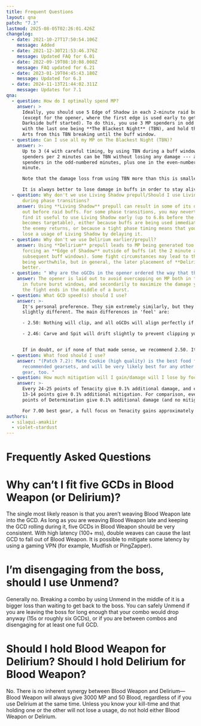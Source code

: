 ```yaml
---
title: Frequent Questions
layout: qna
patch: "7.3"
lastmod: 2025-08-05T02:26:01.426Z
changelog:
  - date: 2021-10-27T17:50:54.106Z
    message: Added
  - date: 2021-12-30T21:53:46.376Z
    message: Updated FAQ for 6.01
  - date: 2022-09-19T08:10:08.008Z
    message: FAQ updated for 6.21
  - date: 2023-01-19T04:45:43.180Z
    message: Updated for 6.3
  - date: 2024-11-13T21:44:02.311Z
    message: Updates for 7.1
qna:
  - question: How do I optimally spend MP?
    answer: >
      Ideally, you should use 5 Edge of Shadow in each 2-minute raid buff window
      (except for the opener, where the first edge is used early to get the
      Darkside buff started). To do this, you use 3 MP spenders in odd minutes,
      with the last one being **The Blackest Night** (TBN), and hold the Dark
      Arts from this TBN breaking until the buff window.
  - question: Can I use all my MP on The Blackest Night (TBN)?
    answer: >-
      Up to 3 (4 with careful timing, by using TBN during a buff window) MP
      spenders per 2 minutes can be TBN without losing any damage --- all three
      spenders in the odd-numbered minutes, plus one in the even-numbered
      minute.

      Note that the damage loss from using TBN more than this is smaller than the damage loss from dying!

      It is always better to lose damage in buffs in order to stay alive, and sometimes even to reduce the amount of healing needed.
  - question: Why don't we use Living Shadow prepull/Should I use Living Shadow
      during phase transitions?
    answer: Using **Living Shadow** prepull can result in some of its damage coming
      out before raid buffs. For some phase transitions, you may nevertheless
      find it useful to use Living Shadow early (up to 6.8s before the enemy
      becomes targetable), either because buffs are being used immediately when
      the enemy returns, or because a tight phase timing means that you would
      lose a usage of Living Shadow by delaying it.
  - question: Why don't we use Delirium earlier/prepull?
    answer: Using **Delirium** prepull leads to MP being generated too early,
      forcing an **Edge of Shadow** outside of buffs (at the 2 minute and
      subsequent buff windows). Some fight circumstances may lead to this still
      being worthwhile, but in general, the later placement of **Delirium** is
      better.
  - question: " Why are the oGCDs in the opener ordered the way that they are?"
    answer: The opener is laid out to avoid overcapping on MP both in the opener and
      in future burst windows, and secondarily to maximize the damage you do if
      the fight ends in the middle of a burst.
  - question: What GCD speed(s) should I use?
    answer: >-
      It's personal preference. They sim extremely similarly, but they 'feel'
      slightly different. The main differences in 'feel' are:

      - 2.50: Nothing will clip, and all oGCDs will align perfectly if you keep your GCD rolling. Bursts will have variable amounts of starting Blood.

      - 2.46: Carve and Spit will drift slightly to prevent clipping your GCD, but Blood is more consistent, and each burst will have 70 Blood going into it in full uptime.


      If in doubt, or if none of that made sense, we recommend 2.50. It will likely be more forgiving if you're new to the job or have very high ping, as well as simming very slightly better. If you like Dark Knight a lot, then we recommend trying both, and deciding for yourself what's comfiest for you.
  - question: What food should I use?
    answer: "(Patch 7.2): Mate Cookie (high quality) is the best food for all of our
      recommended gearsets, and will be very likely best for any other set of
      gear, too. "
  - question: How much mitigation will I gain/damage will I lose by focusing on Tenacity?
    answer: >-
      Every 24-25 points of Tenacity give 0.1% additional damage, and every
      13-14 points give 0.1% additional mitigation. For comparison, every 19-20
      points of Determination give 0.1% additional damage (and no mitigation).

      For 7.00 best gear, a full focus on Tenacity gains approximately 6.2% mitigation and loses approximately 0.8% damage compared to the best damage melds.
authors:
  - silaqui-amakiir
  - violet-stardust
---
```

# Frequently Asked Questions

# Why can’t I fit five GCDs in Blood Weapon (or Delirium)?

The single most likely reason is that you aren’t weaving Blood Weapon late into the GCD. As long as you are weaving Blood Weapon late and keeping the GCD rolling during it, five GCDs in Blood Weapon should be very consistent. With high latency (100+ ms), double weaves can cause the last GCD to fall out of Blood Weapon. It is possible to mitigate some latency by using a gaming VPN (for example, Mudfish or PingZapper).

# I’m disengaging from the boss, should I use Unmend?

Generally no. Breaking a combo by using Unmend in the middle of it is a bigger loss than waiting to get back to the boss. You can safely Unmend if you are leaving the boss for long enough that your combo would drop anyway (15s or roughly six GCDs), or if you are between combos and disengaging for at least one full GCD.

# Should I hold Blood Weapon for Delirium? Should I hold Delirium for Blood Weapon?

No. There is no inherent synergy between Blood Weapon and Delirium—Blood Weapon will always give 3000 MP and 50 Blood, regardless of if you use Delirium at the same time. Unless you know your kill-time and that holding one or the other will not lose a usage, do not hold either Blood Weapon or Delirium.
